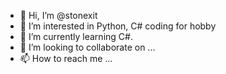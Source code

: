 - 👋 Hi, I’m @stonexit
- 👀 I’m interested in Python, C# coding for hobby
- 🌱 I’m currently learning C#.
- 💞️ I’m looking to collaborate on ...
- 📫 How to reach me ...

<!---
stonexit/stonexit is a ✨ special ✨ repository because its `README.md` (this file) appears on your GitHub profile.
You can click the Preview link to take a look at your changes.
--->
